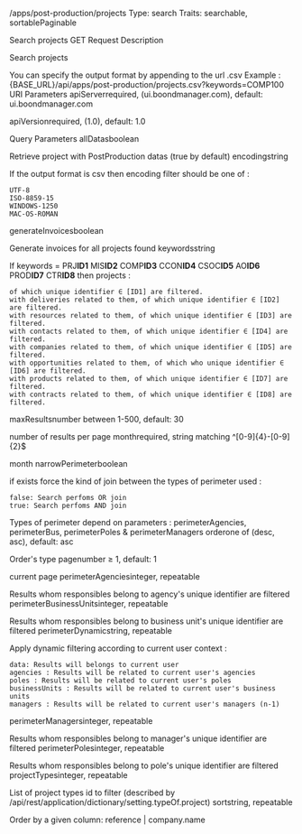 /apps/post-production/projects Type: search Traits: searchable, sortablePaginable

Search projects
GET
Request
Description

Search projects

You can specify the output format by appending to the url .csv
Example : {BASE_URL}/api/apps/post-production/projects.csv?keywords=COMP100
URI Parameters
apiServerrequired, (ui.boondmanager.com), default: ui.boondmanager.com

apiVersionrequired, (1.0), default: 1.0

Query Parameters
allDatasboolean

Retrieve project with PostProduction datas (true by default)
encodingstring

If the output format is csv then encoding filter should be one of :

    UTF-8
    ISO-8859-15
    WINDOWS-1250
    MAC-OS-ROMAN

generateInvoicesboolean

Generate invoices for all projects found
keywordsstring

If keywords = PRJ**ID1** MIS**ID2** COMP**ID3** CCON**ID4** CSOC**ID5** AO**ID6** PROD**ID7** CTR**ID8** then projects :

    of which unique identifier ∈ [ID1] are filtered.
    with deliveries related to them, of which unique identifier ∈ [ID2] are filtered.
    with resources related to them, of which unique identifier ∈ [ID3] are filtered.
    with contacts related to them, of which unique identifier ∈ [ID4] are filtered.
    with companies related to them, of which unique identifier ∈ [ID5] are filtered.
    with opportunities related to them, of which who unique identifier ∈ [ID6] are filtered.
    with products related to them, of which unique identifier ∈ [ID7] are filtered.
    with contracts related to them, of which unique identifier ∈ [ID8] are filtered.

maxResultsnumber between 1-500, default: 30

number of results per page
monthrequired, string matching ^[0-9]{4}-[0-9]{2}$

month
narrowPerimeterboolean

if exists force the kind of join between the types of perimeter used :

    false: Search perfoms OR join
    true: Search perfoms AND join

Types of perimeter depend on parameters : perimeterAgencies, perimeterBus, perimeterPoles & perimeterManagers
orderone of (desc, asc), default: asc

Order's type
pagenumber ≥ 1, default: 1

current page
perimeterAgenciesinteger, repeatable

Results whom responsibles belong to agency's unique identifier are filtered
perimeterBusinessUnitsinteger, repeatable

Results whom responsibles belong to business unit's unique identifier are filtered
perimeterDynamicstring, repeatable

Apply dynamic filtering according to current user context :

    data: Results will belongs to current user
    agencies : Results will be related to current user's agencies
    poles : Results will be related to current user's poles
    businessUnits : Results will be related to current user's business units
    managers : Results will be related to current user's managers (n-1)

perimeterManagersinteger, repeatable

Results whom responsibles belong to manager's unique identifier are filtered
perimeterPolesinteger, repeatable

Results whom responsibles belong to pole's unique identifier are filtered
projectTypesinteger, repeatable

List of project types id to filter (described by /api/rest/application/dictionary/setting.typeOf.project)
sortstring, repeatable

Order by a given column: reference | company.name
